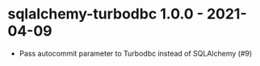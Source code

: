 # sqlalchemy-turbodbc 1.0.0 - 2021-04-09

- Pass autocommit parameter to Turbodbc instead of SQLAlchemy (#9)

